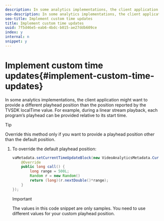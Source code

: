 ```yaml
---
description: In some analytics implementations, the client application might want to provide a different playhead position than the position reported by the TVSDK localTime value. For example, during a linear stream playback, each program’s playhead can be provided relative to its start time.
seo-description: In some analytics implementations, the client application might want to provide a different playhead position than the position reported by the TVSDK localTime value. For example, during a linear stream playback, each program’s playhead can be provided relative to its start time.
seo-title: Implement custom time updates
title: Implement custom time updates
uuid: 7f5d46e5-eab6-4bdc-b015-ae27ddb609ce
index: y
internal: n
snippet: y
---
```


# Implement custom time updates{#implement-custom-time-updates}

In some analytics implementations, the client application might want to provide a different playhead position than the position reported by the TVSDK localTime value. For example, during a linear stream playback, each program’s playhead can be provided relative to its start time.

>[!TIP]
>
>Override this method only if you want to provide a playhead position other than the default position.

1. To override the default playhead position:

   ```java
   vaMetadata.setCurrentTimeUpdateBlock(new VideoAnalyticsMetadata.CurrentTimeUpdateBlock() { 
       @Override 
       public long call() { 
           long range = 500L; 
           Random r = new Random() 
           return (long)(r.nextDouble()*range); 
       } 
   });
   ```

   >[!IMPORTANT]
   >
   >The values in this code snippet are only samples. You need to use different values for your custom playhead position.

